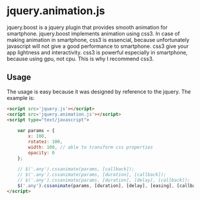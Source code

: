 jquery.animation.js
===================

jquery.boost is a jquery plugin that provides smooth animation for smartphone. 
jquery.boost implements animation using css3. In case of making animation in smartphone, 
css3 is essencial, because unfortunately javascript will not give a good performance to smartphone. 
css3 give your app lightness and interactivity. css3 is powerful especially in smartphone, 
because using gpu, not cpu. This is why I recommend css3.

## Usage

The usage is easy because it was designed by reference to the jquery. The example is:

```html
<script src='jquery.js'></script>
<script src='jquery.animation.js'></script>
<script type="text/javascript">
    
    var params = {
        x: 100,
        rotatez: 100,
        width: 100, // able to transform css properties
        opacity: 0
    };
    
    // $('.any').cssanimate(params, [callback]);
    // $('.any').cssanimate(params, [duration], [callback]);
    // $('.any').cssanimate(params, [duration], [delay], [callback]);
    $('.any').cssanimate(params, [duration], [delay], [easing], [callback]);
</script>
```
